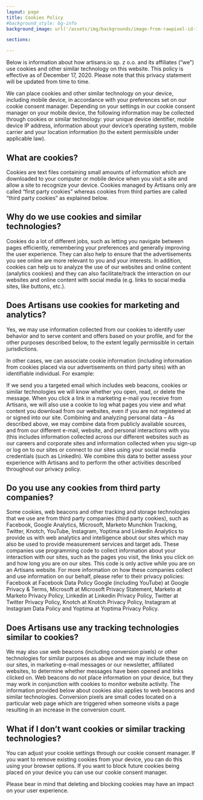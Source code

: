 ```yaml
---
layout: page
title: Cookies Policy
#background_style: bg-info
background_image: url('/assets/img/backgrounds/image-from-rawpixel-id-1199650-jpeg.jpg')

sections:

---
```


Below is information about how artisans.io sp. z o.o. and its affiliates (“we”) use cookies and other similar technology on this website.
This policy is effective as of December 17, 2020. Please note that this privacy statement will be updated from time to time.

We can place cookies and other similar technology on your device, including mobile device, in accordance with your preferences set on our cookie consent manager. Depending on your settings in our cookie consent manager on your mobile device, the following information may be collected through cookies or similar technology: your unique device identifier, mobile device IP address, information about your device’s operating system, mobile carrier and your location information (to the extent permissible under applicable law).

## What are cookies?

Cookies are text files containing small amounts of information which are downloaded to your computer or mobile device when you visit a site and allow a site to recognize your device. Cookies managed by Artisans only are called “first party cookies” whereas cookies from third parties are called “third party cookies” as explained below.

## Why do we use cookies and similar technologies?

Cookies do a lot of different jobs, such as letting you navigate between pages efficiently, remembering your preferences and generally improving the user experience. They can also help to ensure that the advertisements you see online are more relevant to you and your interests. In addition, cookies can help us to analyze the use of our websites and online content (analytics cookies) and they can also facilitate/track the interaction on our websites and online content with social media (e.g. links to social media sites, like buttons, etc.).

## Does Artisans use cookies for marketing and analytics?
Yes, we may use information collected from our cookies to identify user behavior and to serve content and offers based on your profile, and for the other purposes described below, to the extent legally permissible in certain jurisdictions.

In other cases, we can associate cookie information (including information from cookies placed via our advertisements on third party sites) with an identifiable individual. For example:

If we send you a targeted email which includes web beacons, cookies or similar technologies we will know whether you open, read, or delete the message.
When you click a link in a marketing e-mail you receive from Artisans, we will also use a cookie to log what pages you view and what content you download from our websites, even if you are not registered at or signed into our site.
Combining and analyzing personal data – As described above, we may combine data from publicly available sources, and from our different e-mail, website, and personal interactions with you (this includes information collected across our different websites such as our careers and corporate sites and information collected when you sign-up or log on to our sites or connect to our sites using your social media credentials (such as LinkedIn). We combine this data to better assess your experience with Artisans and to perform the other activities described throughout our privacy policy.

## Do you use any cookies from third party companies?
Some cookies, web beacons and other tracking and storage technologies that we use are from third party companies (third party cookies), such as Facebook, Google Analytics, Microsoft, Marketo Munchkin Tracking, Twitter, Knotch, YouTube, Instagram, Yoptima and Linkedin Analytics to provide us with web analytics and intelligence about our sites which may also be used to provide measurement services and target ads. These companies use programming code to collect information about your interaction with our sites, such as the pages you visit, the links you click on and how long you are on our sites. This code is only active while you are on an Artisans website. For more information on how these companies collect and use information on our behalf, please refer to their privacy policies: Facebook at Facebook Data Policy Google (including YouTube) at Google Privacy & Terms, Microsoft at Microsoft Privacy Statement, Marketo at Marketo Privacy Policy, Linkedin at Linkedin Privacy Policy, Twitter at Twitter Privacy Policy, Knotch at Knotch Privacy Policy, Instagram at Instagram Data Policy and Yoptima at Yoptima Privacy Policy.

## Does Artisans use any tracking technologies similar to cookies?
We may also use web beacons (including conversion pixels) or other technologies for similar purposes as above and we may include these on our sites, in marketing e-mail messages or our newsletter, affiliated websites, to determine whether messages have been opened and links clicked on. Web beacons do not place information on your device, but they may work in conjunction with cookies to monitor website activity. The information provided below about cookies also applies to web beacons and similar technologies. Conversion pixels are small codes located on a particular web page which are triggered when someone visits a page resulting in an increase in the conversion count.

## What if I don’t want cookies or similar tracking technologies?
You can adjust your cookie settings through our cookie consent manager. If you want to remove existing cookies from your device, you can do this using your browser options. If you want to block future cookies being placed on your device you can use our cookie consent manager.

Please bear in mind that deleting and blocking cookies may have an impact on your user experience.
